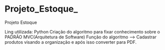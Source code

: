 # Projeto_Estoque_
Projeto Estoque

Ling utilizada: Python
Criação do algoritmo para fixar conhecimento sobre o PADRÃO MVC(Arquitetura de Software)
Função do algoritmo --> Cadastrar produtos visando a organização e após isso converter para PDF.

